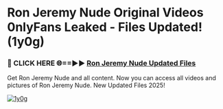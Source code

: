 # Ron Jeremy Nude Original Videos 0nlyFans Leaked - Files Updated! (1y0g)

<h3>🔴 CLICK HERE 🌐==►► <a href="https://tinyurl.com/52m3yx9h" rel="nofollow">Ron Jeremy Nude Updated Files</a></h3>

Get Ron Jeremy Nude and all content. Now you can access all videos and pictures of Ron Jeremy Nude. New Updated Files 2025!

[![1y0g](https://i.imgur.com/TnHtlc8.gif)](https://tinyurl.com/52m3yx9h)
